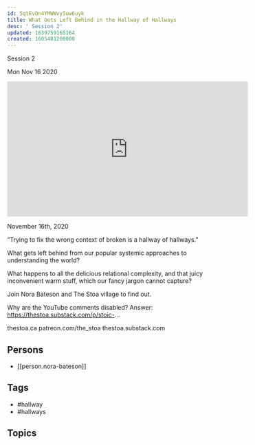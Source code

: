 ```yaml
---
id: 5qtEvOn4YMWWvy5uw6uyk
title: What Gets Left Behind in the Hallway of Hallways
desc: ' Session 2'
updated: 1639759165164
created: 1605481200000
---
```



 Session 2

Mon Nov 16 2020

<iframe width="560" height="315" src="https://www.youtube.com/embed/T6UeIJBdKLk" title="What Gets Left Behind in the Hallway of Hallways: Session 2 w/ Nora Bateson" frameborder="0" allow="accelerometer; autoplay; clipboard-write; encrypted-media; gyroscope; picture-in-picture" allowfullscreen ></iframe>

November 16th, 2020

“Trying to fix the wrong context of broken is a hallway of hallways.”

What gets left behind from our popular systemic approaches to understanding the world?

What happens to all the delicious relational complexity, and that juicy inconvenient warm stuff, which our fancy jargon cannot capture?

Join Nora Bateson and The Stoa village to find out.

Why are the YouTube comments disabled? Answer: https://thestoa.substack.com/p/stoic-...

thestoa.ca
patreon.com/the_stoa
thestoa.substack.com

## Persons

- [[person.nora-bateson]]

## Tags

- #hallway
- #hallways

## Topics



